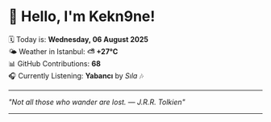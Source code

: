 # 👋 Hello, I'm Kekn9ne!

🗓️ Today is: **Wednesday, 06 August 2025**  
🌤️ Weather in Istanbul: **⛅️  +27°C**  
📊 GitHub Contributions: **68**  
🎧 Currently Listening: **Yabancı** by *Sıla* 🎶

---

_"Not all those who wander are lost. — *J.R.R. Tolkien*"_

---
